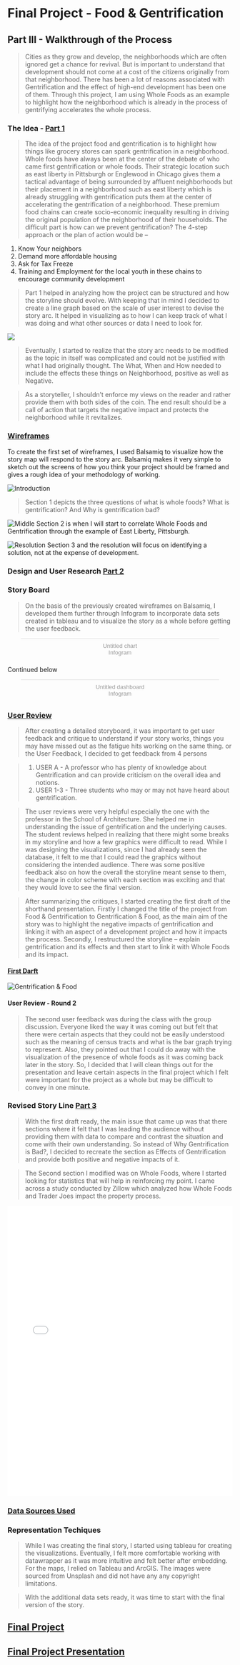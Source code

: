 # Final Project - **Food & Gentrification**
## Part III - Walkthrough of the Process

> Cities as they grow and develop, the neighborhoods which are often ignored get a chance for revival. But is important to understand that development should not come at a cost of the citizens originally from that neighborhood. There has been a lot of reasons associated with Gentrification and the effect of high-end development has been one of them. Through this project, I am using Whole Foods as an example to highlight how the neighborhood which is already in the process of gentrifying accelerates the whole process. 

### The Idea - [Part 1](FinalProject_Jayesh.md)

> The idea of the project food and gentrification is to highlight how things like grocery stores can spark gentrification in a neighborhood. Whole foods have always been at the center of the debate of who came first gentrification or whole foods. Their strategic location such as east liberty in Pittsburgh or Englewood in Chicago gives them a tactical advantage of being surrounded by affluent neighborhoods but their placement in a neighborhood such as east liberty which is already struggling with gentrification puts them at the center of accelerating the gentrification of a neighborhood. These premium food chains can create socio-economic inequality resulting in driving the original population of the neighborhood of their households.
The difficult part is how can we prevent gentrification? The 4-step approach or the plan of action would be –
1.	Know Your neighbors
2.	Demand more affordable housing
3.	Ask for Tax Freeze
4.	Training and Employment for the local youth in these chains to encourage community development


> Part 1 helped in analyzing how the project can be structured and how the storyline should evolve. With keeping that in mind I decided to create a line graph based on the scale of user interest to devise the story arc. It helped in visualizing as to how I can keep track of what I was doing and what other sources or data I need to look for. 

<div class='tableauPlaceholder' id='viz1581275187907' style='position: relative'><noscript><a href='#'><img alt=' ' src='https:&#47;&#47;public.tableau.com&#47;static&#47;images&#47;9T&#47;9TK3QSF3Q&#47;1_rss.png' style='border: none' /></a></noscript><object class='tableauViz'  style='display:none;'><param name='host_url' value='https%3A%2F%2Fpublic.tableau.com%2F' /> <param name='embed_code_version' value='3' /> <param name='path' value='shared&#47;9TK3QSF3Q' /> <param name='toolbar' value='yes' /><param name='static_image' value='https:&#47;&#47;public.tableau.com&#47;static&#47;images&#47;9T&#47;9TK3QSF3Q&#47;1.png' /> <param name='animate_transition' value='yes' /><param name='display_static_image' value='yes' /><param name='display_spinner' value='yes' /><param name='display_overlay' value='yes' /><param name='display_count' value='yes' /><param name='filter' value='publish=yes' /></object></div>                
<script type='text/javascript'>                    
  var divElement = document.getElementById('viz1581275187907');                    
  var vizElement = divElement.getElementsByTagName('object')[0];                    
  if ( divElement.offsetWidth > 800 ) { vizElement.style.width='1366px';vizElement.style.height='795px';} else if ( divElement.offsetWidth > 500 ) { vizElement.style.width='1366px';vizElement.style.height='795px';} else { vizElement.style.width='100%';vizElement.style.height='727px';}                     
  var scriptElement = document.createElement('script');                    
  scriptElement.src = 'https://public.tableau.com/javascripts/api/viz_v1.js';                    vizElement.parentNode.insertBefore(scriptElement, vizElement);                
</script>


> Eventually, I started to realize that the story arc needs to be modified as the topic in itself was complicated and could not be justified with what I had originally thought. The What, When and How needed to include the effects these things on Neighborhood, positive as well as Negative. 

> As a storyteller, I shouldn’t enforce my views on the reader and rather provide them with both sides of the coin. The end result should be a call of action that targets the negative impact and protects the neighborhood while it revitalizes.

### [Wireframes](FinalProject_Jayesh.md#initial-sketches)

To create the first set of wireframes, I used Balsamiq to visualize how the story map will respond to the story arc. Balsamiq makes it very simple to sketch out the screens of how you think your project should be framed and gives a rough idea of your methodology of working. 

![Introduction](part1.png)
> Section 1 depicts the three questions of what is whole foods? What is gentrification? And Why is gentrification bad?

![Middle](part2.png)
Section 2 is when I will start to correlate Whole Foods and Gentrification through the example of East Liberty, Pittsburgh. 

![Resolution](part3.png)
Section 3 and the resolution will focus on identifying a solution, not at the expense of development.

### Design and User Research [Part 2](FinalProject_2.md)

### Story Board

> On the basis of the previously created wireframes on Balsamiq, I developed them further through Infogram to incorporate data sets created in tableau and to visualize the story as a whole before getting the user feedback.

<div class="infogram-embed" data-id="9f3badd1-62fd-4afb-83fa-d2587ac94ae5" data-type="interactive" data-title="Untitled chart"></div><script>!function(e,i,n,s){var t="InfogramEmbeds",d=e.getElementsByTagName("script")[0];if(window[t]&&window[t].initialized)window[t].process&&window[t].process();else if(!e.getElementById(n)){var o=e.createElement("script");o.async=1,o.id=n,o.src="https://e.infogram.com/js/dist/embed-loader-min.js",d.parentNode.insertBefore(o,d)}}(document,0,"infogram-async");</script><div style="padding:8px 0;font-family:Arial!important;font-size:13px!important;line-height:15px!important;text-align:center;border-top:1px solid #dadada;margin:0 30px"><a href="https://infogram.com/9f3badd1-62fd-4afb-83fa-d2587ac94ae5" style="color:#989898!important;text-decoration:none!important;" target="_blank">Untitled chart</a><br><a href="https://infogram.com" style="color:#989898!important;text-decoration:none!important;" target="_blank" rel="nofollow">Infogram</a></div>

Continued below

<div class="infogram-embed" data-id="13c46e15-8ac6-4677-b5d7-cb44040cc6dc" data-type="interactive" data-title="Untitled dashboard"></div><script>!function(e,i,n,s){var t="InfogramEmbeds",d=e.getElementsByTagName("script")[0];if(window[t]&&window[t].initialized)window[t].process&&window[t].process();else if(!e.getElementById(n)){var o=e.createElement("script");o.async=1,o.id=n,o.src="https://e.infogram.com/js/dist/embed-loader-min.js",d.parentNode.insertBefore(o,d)}}(document,0,"infogram-async");</script><div style="padding:8px 0;font-family:Arial!important;font-size:13px!important;line-height:15px!important;text-align:center;border-top:1px solid #dadada;margin:0 30px"><a href="https://infogram.com/13c46e15-8ac6-4677-b5d7-cb44040cc6dc" style="color:#989898!important;text-decoration:none!important;" target="_blank">Untitled dashboard</a><br><a href="https://infogram.com" style="color:#989898!important;text-decoration:none!important;" target="_blank" rel="nofollow">Infogram</a></div>

### [User Review](FinalProject_2.md#user-feedback)

> After creating a detailed storyboard, it was important to get user feedback and critique to understand if your story works, things you may have missed out as the fatigue hits working on the same thing. or the User Feedback, I decided to get feedback from 4 persons 

> 1. USER A - A professor who has plenty of knowledge about Gentrification and can provide criticism on the overall idea and notions.
> 2. USER 1-3 - Three students who may or may not have heard about gentrification.

> The user reviews were very helpful especially the one with the professor in the School of Architecture. She helped me in understanding the issue of gentrification and the underlying causes. The student reviews helped in realizing that there might some breaks in my storyline and how a few graphics were difficult to read. While I was designing the visualizations, since I had already seen the database, it felt to me that I could read the graphics without considering the intended audience. There was some positive feedback also on how the overall the storyline meant sense to them, the change in color scheme with each section was exciting and that they would love to see the final version.

> After summarizing the critiques, I started creating the first draft of the shorthand presentation. Firstly I changed the title of the project from Food & Gentrification to Gentrification & Food, as the main aim of the story was to highlight the negative impacts of gentrification and linking it with an aspect of a development project and how it impacts the process. Secondly, I restructured the storyline – explain gentrification and its effects and then start to link it with Whole Foods and its impact.

#### [First Darft](https://carnegiemellon.shorthandstories.com/gentrification-and-food/index.html)
![Gentrification & Food](Gent.jpg)

#### User Review - Round 2

> The second user feedback was during the class with the group discussion. Everyone liked the way it was coming out but felt that there were certain aspects that they could not be easily understood such as the meaning of census tracts and what is the bar graph trying to represent. Also, they pointed out that I could do away with the visualization of the presence of whole foods as it was coming back later in the story. So, I decided that I will clean things out for the presentation and leave certain aspects in the final project which I felt were important for the project as a whole but may be difficult to convey in one minute.

### Revised Story Line [Part 3](FinalProject_3.md)

> With the first draft ready, the main issue that came up was that there sections where it felt that I was leading the audience without providing them with data to compare and contrast the situation and come with their own understanding. So instead of Why Gentrification is Bad?, I decided to recreate the section as Effects of Gentrification and provide both positive and negative impacts of it. 

> The Second section I modified was on Whole Foods, where I started looking for statistics that will help in reinforcing my point. I came across a study conducted by Zillow which analyzed how Whole Foods and Trader Joes impact the property process.

<iframe title="" aria-label="Interactive line chart" id="datawrapper-chart-TZ9mg" src="//datawrapper.dwcdn.net/TZ9mg/3/" scrolling="no" frameborder="0" style="width: 0; min-width: 100% !important; border: none;" height="650"></iframe><script type="text/javascript">!function(){"use strict";window.addEventListener("message",function(a){if(void 0!==a.data["datawrapper-height"])for(var e in a.data["datawrapper-height"]){var t=document.getElementById("datawrapper-chart-"+e)||document.querySelector("iframe[src*='"+e+"']");t&&(t.style.height=a.data["datawrapper-height"][e]+"px")}})}();
</script>

### [Data Sources Used](FinalProject_Jayesh.md#data-sources)

### Representation Techiques 

> While I was creating the final story, I started using tableau for creating the visualizations. Eventually, I felt more comfortable working with datawrapper as it was more intuitive and felt better after embedding. For the maps, I relied on Tableau and ArcGIS. The images were sourced from Unsplash and did not have any any copyright limitations. 

> With the additional data sets ready, it was time to start with the final version of the story. 

## [Final Project](https://carnegiemellon.shorthandstories.com/gentrification---food/index.html)

## [Final Project Presentation](https://carnegiemellon.shorthandstories.com/gentrification---food--brief-/index.html)

